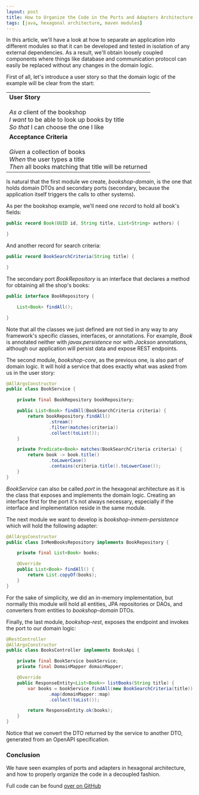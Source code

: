 ```yaml
---
layout: post
title: How to Organize the Code in the Ports and Adapters Architecture
tags: [java, hexagonal architecture, maven modules]
---
```


In this article, we'll have a look at how to separate an application into different modules so that it can be developed and tested in isolation of any external dependencies. As a result, we'll obtain loosely coupled components where things like database and communication protocol can easily be replaced without any changes in the domain logic.

First of all, let's introduce a user story so that the domain logic of the example will be clear from the start:

<table>
    <tbody>
        <tr>
            <td>
                <b>User Story</b>
                <br><br>
                <i>As a</i> client of the bookshop
                <br>
                <i>I want</i> to be able to look up books by title
                <br>
                <i>So that</i> I can choose the one I like
            </td>
        </tr>
        <tr>
            <td>
                <b>Acceptance Criteria</b>
                <br><br>
                <i>Given</i> a collection of books
                <br>
                <i>When</i> the user types a title
                <br>
                <i>Then</i> all books matching that title will be returned
            </td>
        </tr>
    </tbody>
</table>

Is natural that the first module we create, _bookshop-domain_, is the one that holds domain DTOs and secondary ports (secondary, because the application itself triggers the calls to other systems). 

As per the bookshop example, we'll need one _record_ to hold all book's fields:

```java
public record Book(UUID id, String title, List<String> authors) {

}
```
 And another record for search criteria:
```java
public record BookSearchCriteria(String title) {

}
```
The secondary port _BookRepository_ is an interface that declares a method for obtaining all the shop's books:

```java
public interface BookRepository {

    List<Book> findAll();

}
```
Note that all the classes we just defined are not tied in any way to any framework's specific classes, interfaces, or annotations. For example, _Book_ is annotated neither with _javax.persistence_ nor with _Jackson_ annotations, although our application will persist data and expose REST endpoints.

The second module, _bookshop-core_, as the previous one, is also part of domain logic. It will hold a service that does exactly what was asked from us in the user story:

```java
@AllArgsConstructor
public class BookService {

    private final BookRepository bookRepository;

    public List<Book> findAll(BookSearchCriteria criteria) {
        return bookRepository.findAll()
                .stream()
                .filter(matches(criteria))
                .collect(toList());
    }

    private Predicate<Book> matches(BookSearchCriteria criteria) {
        return book -> book.title()
                .toLowerCase()
                .contains(criteria.title().toLowerCase());
    }
}
```
_BookService_ can also be called _port_ in the hexagonal architecture as it is the class that exposes and implements the domain logic. Creating an interface first for the port it's not always necessary, especially if the interface and implementation reside in the same module.

The next module we want to develop is _bookshop-inmem-persistence_ which will hold the following adapter:
```java
@AllArgsConstructor
public class InMemBooksRepository implements BookRepository {

    private final List<Book> books;

    @Override
    public List<Book> findAll() {
        return List.copyOf(books);
    }
}
```
For the sake of simplicity, we did an in-memory implementation, but normally this module will hold all entities, JPA repositories or DAOs, and converters from entities to _bookshop-domain_ DTOs.

Finally, the last module, _bookshop-rest_, exposes the endpoint and invokes the port to our domain logic:

```java
@RestController
@AllArgsConstructor
public class BooksController implements BooksApi {

    private final BookService bookService;
    private final DomainMapper domainMapper;

    @Override
    public ResponseEntity<List<Book>> listBooks(String title) {
        var books = bookService.findAll(new BookSearchCriteria(title)).stream()
                .map(domainMapper::map)
                .collect(toList());

        return ResponseEntity.ok(books);
    }
}
```

Notice that we convert the DTO returned by the service to another DTO, generated from an OpenAPI specification.

### Conclusion

We have seen examples of ports and adapters in hexagonal architecture, and how to properly organize the code in a decoupled fashion.

Full code can be found [over on GitHub](https://github.com/apulbere/bookshop)